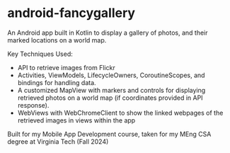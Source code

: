 # android-fancygallery
An Android app built in Kotlin to display a gallery of photos, and their marked locations on a world map. 

Key Techniques Used:
- API to retrieve images from Flickr
- Activities, ViewModels, LifecycleOwners, CoroutineScopes, and bindings for handling data.
- A customized MapView with markers and controls for displaying retrieved photos on a world map (if coordinates provided in API response). 
- WebViews with WebChromeClient to show the linked webpages of the retrieved images in views within the app

Built for my Mobile App Development course, taken for my MEng CSA degree at Virginia Tech (Fall 2024)
